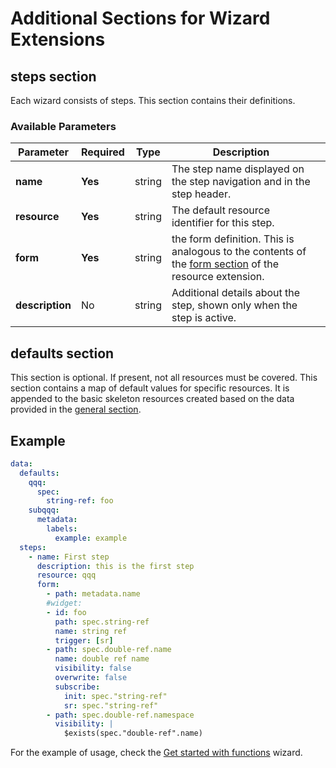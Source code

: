 # Additional Sections for Wizard Extensions

## steps section

Each wizard consists of steps. This section contains their definitions.

### Available Parameters

| Parameter       | Required | Type   | Description                                                                                                                  |     |
| --------------- | -------- | ------ | ---------------------------------------------------------------------------------------------------------------------------- | --- |
| **name**        | **Yes**  | string | The step name displayed on the step navigation and in the step header.                                                       |     |
| **resource**    | **Yes**  | string | The default resource identifier for this step.                                                                               |     |
| **form**        | **Yes**  | string | the form definition. This is analogous to the contents of the [form section](./40-form-fields.md) of the resource extension. |     |
| **description** | No       | string | Additional details about the step, shown only when the step is active.                                                       |     |

## defaults section

This section is optional. If present, not all resources must be covered. This section contains a map of default values for specific resources. It is appended to the basic skeleton resources created based on the data provided in the [general section](160-wizard-extensions.md).

## Example

```yaml
data:
  defaults:
    qqq:
      spec:
        string-ref: foo
    subqqq:
      metadata:
        labels:
          example: example
  steps:
    - name: First step
      description: this is the first step
      resource: qqq
      form:
        - path: metadata.name
        #widget:
        - id: foo
          path: spec.string-ref
          name: string ref
          trigger: [sr]
        - path: spec.double-ref.name
          name: double ref name
          visibility: false
          overwrite: false
          subscribe:
            init: spec."string-ref"
            sr: spec."string-ref"
        - path: spec.double-ref.namespace
          visibility: |
            $exists(spec."double-ref".name)
```

For the example of usage, check the [Get started with functions](../../examples/wizard/README.md) wizard.
